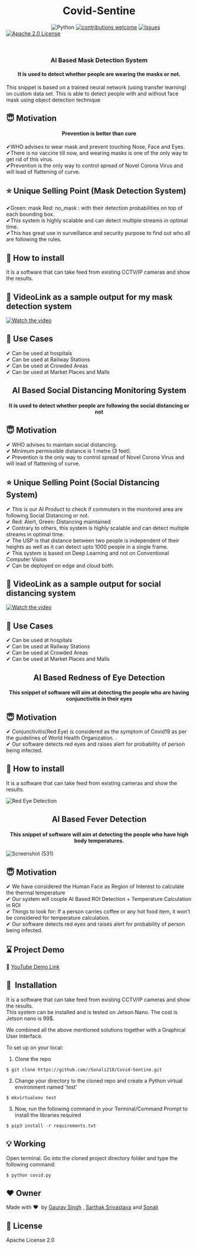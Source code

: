 <h1 align="center">Covid-Sentine</h1>

&nbsp;&nbsp;&nbsp;&nbsp;&nbsp;&nbsp;&nbsp;&nbsp;&nbsp;&nbsp;&nbsp;&nbsp;&nbsp;&nbsp;&nbsp;&nbsp;&nbsp;&nbsp;&nbsp;&nbsp;&nbsp;&nbsp;&nbsp;&nbsp;&nbsp;&nbsp;&nbsp;&nbsp;&nbsp;&nbsp;
![Python](https://img.shields.io/badge/python-v3.6+-blue.svg)
[![contributions welcome](https://img.shields.io/badge/contributions-welcome-brightgreen.svg?style=flat)](https://github.com/Sonali210/Covid-Sentine/issues)
[![Issues](https://img.shields.io/github/issues/Sonali210/Covid-Sentine.svg?logo=github)](https://github.com/Sonali210/Covid-Sentine/issues)
[![Apache 2.0 License](https://img.shields.io/github/license/Sonali210/Covid-Sentine.svg?style=flat-square)](https://github.com/Sonali210/Covid-Sentine/blob/master/LICENSE)

&nbsp;&nbsp;&nbsp;&nbsp;&nbsp;&nbsp;&nbsp;&nbsp;&nbsp;&nbsp;&nbsp;&nbsp;&nbsp;&nbsp;&nbsp;&nbsp;&nbsp;&nbsp;&nbsp;&nbsp;&nbsp;&nbsp;&nbsp;&nbsp;&nbsp;&nbsp;&nbsp;&nbsp;&nbsp;&nbsp;&nbsp;&nbsp;&nbsp;&nbsp;&nbsp;
<h3 align="center">AI Based Mask Detection System</h3>

<div align= "center">
  <h4>It is used to detect whether people are wearing the masks or not.</h4>
</div>

This snippet is based on a trained neural network (using transfer learning) on custom data set. This is able to detect people with and without face mask using object detection technique<br />

## :innocent: Motivation

<div align= "center">
  <h4>Prevention is better than cure</h4>
</div>

✔WHO advises to wear mask and prevent touching Nose, Face and Eyes.<br />
✔There is no vaccine till now, and wearing masks is one of the only way to get rid of this virus.<br />
✔Prevention is the only way to control spread of Novel Corona Virus and will lead of flattening of curve.<br />


## :star: Unique Selling Point (Mask Detection System)

✔Green: mask Red: no_mask : with their detection probabilities on top of each bounding box.<br />
✔This system is highly scalable and can detect multiple streams in optimal time.<br />
✔This has great use in surveillance and security purpose to find out who all are following the rules.<br />

## :key: How to install

It is a software that can take feed from existing CCTV/IP cameras and show the results.

## :clap: VideoLink as a sample output for my mask detection system
[![Watch the video](https://imgur.com/6G0gbPG.jpg)](https://drive.google.com/file/d/1jKcx7tS5amD0SMrpNnpJ9u2GSCvxtOhS/view?usp=sharing)


## :clap: Use Cases

✔ Can be used at hospitals<br />
✔ Can be used at Railway Stations<br />
✔ Can be used at Crowded Areas<br />
✔ Can be used at Market Places and Malls<br />

<h2 align="center">AI Based Social Distancing Monitoring System</h2>

<div align= "center">
  <h4>It is used to detect whether people are following the social distancing or not</h4>
</div>

## :innocent: Motivation

✔ WHO advises to maintain social distancing.<br />
✔ Minimum permissible distance is 1 metre (3 feet).<br />
✔ Prevention is the only way to control spread of Novel Corona Virus and will lead of flattening of curve.<br />

## :star: Unique Selling Point (Social Distancing System)

✔ This is our AI Product to check if commuters in the monitored area are following Social Distancing or not.<br />
✔ Red: Alert, Green: Distancing maintained<br />
✔ Contrary to others, this system is highly scalable and can detect multiple streams in optimal time.<br />
✔ The USP is that distance between two people is independent of their heights as well as it can detect upto 1000 people in a single frame.<br />
✔ This system is based on Deep Learning and not on Conventional Computer Vision<br />
✔ Can be deployed on edge and cloud both.<br />

## :clap: VideoLink as a sample output for social distancing system

[![Watch the video](https://imgur.com/vCVII9w.png)](https://drive.google.com/file/d/1S4yXTZeT08_7xhUwnAD9uHmBUsAXN8-B/view?usp=sharing)

## :handshake: Use Cases

✔ Can be used at hospitals<br />
✔ Can be used at Railway Stations<br />
✔ Can be used at Crowded Areas<br />
✔ Can be used at Market Places and Malls<br />

<h2 align="center">AI Based Redness of Eye Detection</h2>

<div align= "center">
  <h4>This snippet of software will aim at detecting the people who are having conjunctivitis in their eyes</h4>
</div>

## :innocent: Motivation

✔ Conjunctivitis(Red Eye) is considered as the symptom of Covid19 as per the guidelines of World Health Organization.
.<br />
✔ Our software detects red eyes and raises alert for probability of person being infected.<br />

## :key: How to install

It is a software that can take feed from existing cameras and show the results.

![Red Eye Detection](https://www.aao.org/detail/image.axd?id=e553eb84-92e0-4f16-8cd9-3f2c9d92ac4b&t=637224872874900000)

<h2 align="center">AI Based Fever Detection</h2>

<div align= "center">
  <h4>This snippet of software will aim at detecting the people who have high body temperatures.</h4>
</div>

![Screenshot (531)](https://user-images.githubusercontent.com/65444708/93019766-af4c6200-f5f6-11ea-93ce-5e9862be6051.png)

## :innocent: Motivation

✔ We have considered the Human Face as Region of Interest to calculate the thermal temperature<br />
✔ Our system will couple AI Based ROI Detection + Temperature Calculation in ROI<br />
✔ Things to look for: If a person carries coffee or any hot food item, it won’t be considered for temperature calculation. <br />
✔ Our software detects red eyes and raises alert for probability of person being infected.<br />


## :hourglass: Project Demo
:movie_camera: [YouTube Demo Link](https://youtu.be/YqOERi1Jjk8)

## 🚀&nbsp; Installation
It is a software that can take feed from existing CCTV/IP cameras and show the results.<br />
This system can be installed and is tested on Jetson Nano. The cost is Jetson nano is 99$.<br />

We combined all the above mentioned solutions together with a Graphical User Interface.<br />

To set up on your local:
1. Clone the repo
```
$ git clone https://github.com//Sonali210/Covid-Sentine.git
```

2. Change your directory to the cloned repo and create a Python virtual environment named 'test'
```
$ mkvirtualenv test
```

3. Now, run the following command in your Terminal/Command Prompt to install the libraries required
```
$ pip3 install -r requirements.txt
```

## :bulb: Working
 Open terminal. Go into the cloned project directory folder and type the following command:
```
$ python covid.py
```

## :heart: Owner
Made with :heart:&nbsp; by [Gaurav Singh](https://github.com/gaurav82692) , [Sarthak Srivastava](https://github.com/codebugged) and [Sonali](https://github.com/Sonali210)

## :eyes: License
Apache License 2.0
